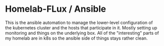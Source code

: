 # Homelab-FLux / Ansible

This is the ansible automation to manage the lower-level configuration of the kubernetes cluster and the hosts that participate in it. Mostly setting up monitoring and things on the underlying box. All of the "interesting" parts of my homelab are in k8s so the ansible side of things stays rather clean.

